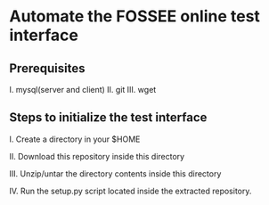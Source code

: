 Automate the FOSSEE online test interface
=========================================

Prerequisites
--------------
I.   mysql(server and client)
II.  git
III. wget

Steps to initialize the test interface
--------------------------------------

I.   Create a directory in your $HOME

II.  Download this repository inside this directory 

III. Unzip/untar the directory contents inside this directory 

IV.  Run the setup.py script located inside the extracted repository.



